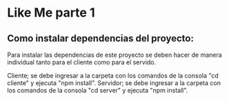 # Like Me parte 1

## Como instalar dependencias del proyecto:
Para instalar las dependencias de este proyecto se deben hacer de manera individual tanto para el cliente como para el servido.

Cliente; se debe ingresar a la carpeta con los comandos de la consola "cd cliente" y ejecuta "npm install".
Servidor; se debe ingresar a la carpeta con los comandos de la consola "cd server" y ejecuta "npm install".